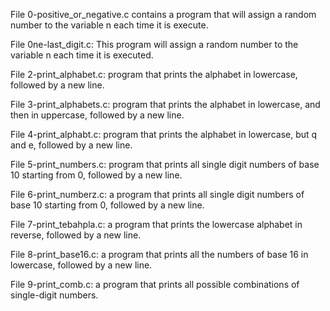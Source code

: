 File 0-positive_or_negative.c contains a program that will assign a random number to the variable n each time it is execute.

File 0ne-last_digit.c: This program will assign a random number to the variable n each time it is executed.

File 2-print_alphabet.c:  program that prints the alphabet in lowercase, followed by a new line.

File 3-print_alphabets.c: program that prints the alphabet in lowercase, and then in uppercase, followed by a new line.

File 4-print_alphabt.c:  program that prints the alphabet in lowercase, but q and e, followed by a new line.

File 5-print_numbers.c: program that prints all single digit numbers of base 10 starting from 0, followed by a new line.

File 6-print_numberz.c: a program that prints all single digit numbers of base 10 starting from 0, followed by a new line.

File 7-print_tebahpla.c: a program that prints the lowercase alphabet in reverse, followed by a new line.

File 8-print_base16.c: a program that prints all the numbers of base 16 in lowercase, followed by a new line.

File 9-print_comb.c: a program that prints all possible combinations of single-digit numbers.

